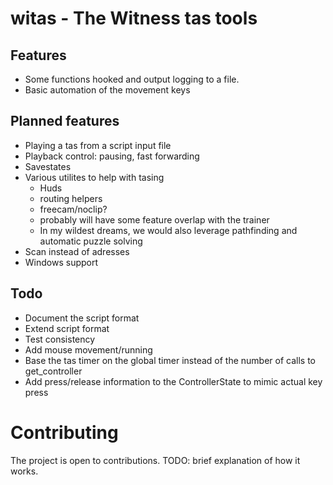 # witas - The Witness tas tools

## Features
- Some functions hooked and output logging to a file.
- Basic automation of the movement keys

## Planned features
- Playing a tas from a script input file
- Playback control: pausing, fast forwarding
- Savestates
- Various utilites to help with tasing
    - Huds
    - routing helpers
    - freecam/noclip?
    - probably will have some feature overlap with the trainer
    - In my wildest dreams, we would also leverage pathfinding and automatic puzzle solving
- Scan instead of adresses
- Windows support

## Todo
- Document the script format
- Extend script format
- Test consistency
- Add mouse movement/running
- Base the tas timer on the global timer instead of the number of calls to get_controller
- Add press/release information to the ControllerState to mimic actual key press

# Contributing
The project is open to contributions. TODO: brief explanation of how it works.
